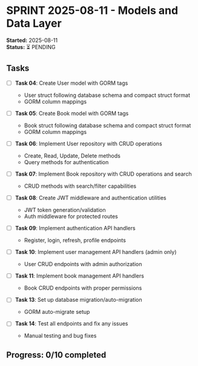 # SPRINT 2025-08-11 - Models and Data Layer

**Started:** 2025-08-11  
**Status:** ⏳ PENDING  

## Tasks

- [ ] **Task 04**: Create User model with GORM tags
  - User struct following database schema and compact struct format
  - GORM column mappings

- [ ] **Task 05**: Create Book model with GORM tags
  - Book struct following database schema and compact struct format
  - GORM column mappings

- [ ] **Task 06**: Implement User repository with CRUD operations
  - Create, Read, Update, Delete methods
  - Query methods for authentication

- [ ] **Task 07**: Implement Book repository with CRUD operations and search
  - CRUD methods with search/filter capabilities

- [ ] **Task 08**: Create JWT middleware and authentication utilities
  - JWT token generation/validation
  - Auth middleware for protected routes

- [ ] **Task 09**: Implement authentication API handlers
  - Register, login, refresh, profile endpoints

- [ ] **Task 10**: Implement user management API handlers (admin only)
  - User CRUD endpoints with admin authorization

- [ ] **Task 11**: Implement book management API handlers
  - Book CRUD endpoints with proper permissions

- [ ] **Task 13**: Set up database migration/auto-migration
  - GORM auto-migrate setup

- [ ] **Task 14**: Test all endpoints and fix any issues
  - Manual testing and bug fixes

## Progress: 0/10 completed